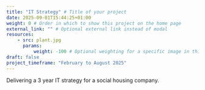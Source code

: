 ```yaml
---
title: "IT Strategy" # Title of your project
date: 2025-09-01T15:44:25+01:00
weight: 0 # Order in which to show this project on the home page
external_link: "" # Optional external link instead of modal
resources:
    - src: plant.jpg
      params:
          weight: -100 # Optional weighting for a specific image in this project folder
draft: false
project_timeframe: "February to August 2025"
---
```


Delivering a 3 year IT strategy for a social housing company.